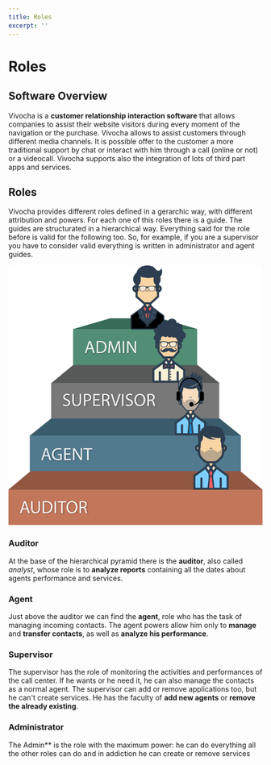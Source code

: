 ```yaml
---
title: Roles
excerpt: ''
---
```


# Roles

## Software Overview

Vivocha is a **customer relationship interaction software** that allows companies to assist their website visitors during every moment of the navigation or the purchase. Vivocha allows to assist customers through different media channels. It is possible offer to the customer a more traditional support by chat or interact with him through a call \(online or not\) or a videocall. Vivocha supports also the integration of lots of third part apps and services.

## Roles

Vivocha provides different roles defined in a gerarchic way, with different attribution and powers. For each one of this roles there is a guide. The guides are structurated in a hierarchical way. Everything said for the role before is valid for the following too. So, for example, if you are a supervisor you have to consider valid everything is written in administrator and agent guides.

![Roles](https://raw.githubusercontent.com/Smilly/vivochadoc/master/images/vivocha-roles.png)

### Auditor

At the base of the hierarchical pyramid there is the **auditor**, also called _analyst_, whose role is to **analyze reports** containing all the dates about agents performance and services.

### Agent 

Just above the auditor we can find the **agent**, role who has the task of managing incoming contacts. The agent powers allow him only to **manage** and **transfer contacts**, as well as **analyze his performance**.

### Supervisor

The supervisor has the role of monitoring the activities and performances of the call center. If he wants or he need it, he can also manage the contacts as a normal agent. The supervisor can add or remove applications too, but he can't create services. He has the faculty of **add new agents** or **remove the already existing**.

### Administrator

The Admin\*\* is the role with the maximum power: he can do everything all the other roles can do and in addiction he can create or remove services

